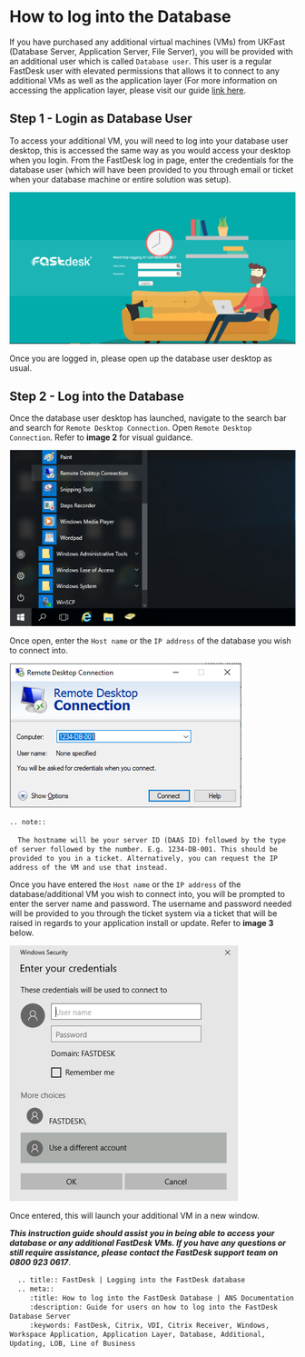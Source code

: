 # How to log into the Database

If you have purchased any additional virtual machines (VMs) from UKFast (Database Server, Application Server, File Server), you will be provided with an additional user which is called `Database user`. This user is a regular FastDesk user with elevated permissions that allows it to connect to any additional VMs as well as the application layer (For more information on accessing the application layer, please visit our guide [link here](https://docs.ukfast.co.uk/desktop/fastdesk/applayerlogin.html).

## Step 1 - Login as Database User

To access your additional VM, you will need to log into your database user desktop, this is accessed the same way as you would access your desktop when you login. From the FastDesk log in page, enter the credentials for the database user (which will have been provided to you through email or ticket when your database machine or entire solution was setup).

![Image 1: FastDesk Log in Page](files/Welcome_screen.png "Image 1: FastDesk Log in Page")

Once you are logged in, please open up the database user desktop as usual.

## Step 2 - Log into the Database

Once the database user desktop has launched, navigate to the search bar and search for `Remote Desktop Connection`. Open `Remote Desktop Connection`. Refer to **image 2** for visual guidance.

![Image 2: RDP search](files/RDPsearch2.PNG "Image 2: RDP Search")

Once open, enter the `Host name` or the `IP address` of the database you wish to connect into.

![Image 3: Enter Hostname or IP address in RDP Window](files/RDPcredsin.PNG "Image 3: Enter Hostname or IP address in RDP Window")

```eval_rst
.. note::

  The hostname will be your server ID (DAAS ID) followed by the type of server followed by the number. E.g. 1234-DB-001. This should be provided to you in a ticket. Alternatively, you can request the IP address of the VM and use that instead.

```

Once you have entered the `Host name` or the `IP address` of the database/additional VM you wish to connect into, you will be prompted to enter the server name and password. The username and password needed will be provided to you through the ticket system via a ticket that will be raised in regards to your application install or update. Refer to **image 3** below.

![Image 4: Enter Username and Password](files/applayercreds2.PNG "Image 4: Enter Username and Password")

Once entered, this will launch your additional VM in a new window.

**_This instruction guide should assist you in being able to access your database or any additional FastDesk VMs. If you have any questions or still require assistance, please contact the FastDesk support team on 0800 923 0617_**.


 ```eval_rst
   .. title:: FastDesk | Logging into the FastDesk database
   .. meta::
      :title: How to log into the FastDesk Database | ANS Documentation
      :description: Guide for users on how to log into the FastDesk Database Server
      :keywords: FastDesk, Citrix, VDI, Citrix Receiver, Windows, Workspace Application, Application Layer, Database, Additional, Updating, LOB, Line of Business
